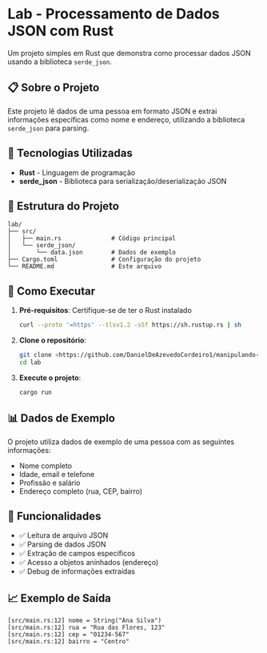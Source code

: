 # Lab - Processamento de Dados JSON com Rust

Um projeto simples em Rust que demonstra como processar dados JSON usando a biblioteca `serde_json`.

## 📋 Sobre o Projeto

Este projeto lê dados de uma pessoa em formato JSON e extrai informações específicas como nome e endereço, utilizando a biblioteca `serde_json` para parsing.

## 🚀 Tecnologias Utilizadas

- **Rust** - Linguagem de programação
- **serde_json** - Biblioteca para serialização/deserialização JSON

## 📁 Estrutura do Projeto

```
lab/
├── src/
│   ├── main.rs              # Código principal
│   └── serde_json/
│       └── data.json        # Dados de exemplo
├── Cargo.toml               # Configuração do projeto
└── README.md                # Este arquivo
```

## 🔧 Como Executar

1. **Pré-requisitos**: Certifique-se de ter o Rust instalado
   ```bash
   curl --proto '=https' --tlsv1.2 -sSf https://sh.rustup.rs | sh
   ```

2. **Clone o repositório**:
   ```bash
   git clone <https://github.com/DanielDeAzevedoCordeiro1/manipulando-json-rust>
   cd lab
   ```

3. **Execute o projeto**:
   ```bash
   cargo run
   ```

## 📊 Dados de Exemplo

O projeto utiliza dados de exemplo de uma pessoa com as seguintes informações:
- Nome completo
- Idade, email e telefone
- Profissão e salário
- Endereço completo (rua, CEP, bairro)

## 🎯 Funcionalidades

- ✅ Leitura de arquivo JSON
- ✅ Parsing de dados JSON
- ✅ Extração de campos específicos
- ✅ Acesso a objetos aninhados (endereço)
- ✅ Debug de informações extraídas

## 📈 Exemplo de Saída

```
[src/main.rs:12] nome = String("Ana Silva")
[src/main.rs:12] rua = "Rua das Flores, 123"
[src/main.rs:12] cep = "01234-567"
[src/main.rs:12] bairro = "Centro"
```
